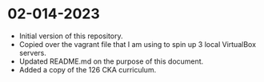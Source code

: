 # 02-014-2023
* Initial version of this repository.
* Copied over the vagrant file that I am using to spin up 3 local VirtualBox servers.
* Updated README.md on the purpose of this document.
* Added a copy of the 126 CKA curriculum.